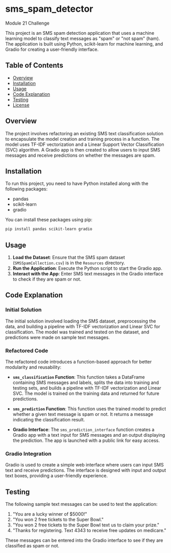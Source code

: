 # sms_spam_detector
Module 21 Challenge 

This project is an SMS spam detection application that uses a machine learning model to classify text messages as "spam" or "not spam" (ham). The application is built using Python, scikit-learn for machine learning, and Gradio for creating a user-friendly interface.

## Table of Contents

- [Overview](#overview)
- [Installation](#installation)
- [Usage](#usage)
- [Code Explanation](#code-explanation)
- [Testing](#testing)
- [License](#license)

## Overview

The project involves refactoring an existing SMS text classification solution to encapsulate the model creation and training process in a function. The model uses TF-IDF vectorization and a Linear Support Vector Classification (SVC) algorithm. A Gradio app is then created to allow users to input SMS messages and receive predictions on whether the messages are spam.

## Installation

To run this project, you need to have Python installed along with the following packages:

- pandas
- scikit-learn
- gradio

You can install these packages using pip:

```bash
pip install pandas scikit-learn gradio
```

## Usage

1. **Load the Dataset**: Ensure that the SMS spam dataset (`SMSSpamCollection.csv`) is in the `Resources` directory.
2. **Run the Application**: Execute the Python script to start the Gradio app.
3. **Interact with the App**: Enter SMS text messages in the Gradio interface to check if they are spam or not.

## Code Explanation

### Initial Solution

The initial solution involved loading the SMS dataset, preprocessing the data, and building a pipeline with TF-IDF vectorization and Linear SVC for classification. The model was trained and tested on the dataset, and predictions were made on sample text messages.

### Refactored Code

The refactored code introduces a function-based approach for better modularity and reusability:

- **`sms_classification` Function**: This function takes a DataFrame containing SMS messages and labels, splits the data into training and testing sets, and builds a pipeline with TF-IDF vectorization and Linear SVC. The model is trained on the training data and returned for future predictions.

- **`sms_prediction` Function**: This function uses the trained model to predict whether a given text message is spam or not. It returns a message indicating the classification result.

- **Gradio Interface**: The `sms_prediction_interface` function creates a Gradio app with a text input for SMS messages and an output displaying the prediction. The app is launched with a public link for easy access.

### Gradio Integration

Gradio is used to create a simple web interface where users can input SMS text and receive predictions. The interface is designed with input and output text boxes, providing a user-friendly experience.

## Testing

The following sample text messages can be used to test the application:

1. "You are a lucky winner of $5000!"
2. "You won 2 free tickets to the Super Bowl."
3. "You won 2 free tickets to the Super Bowl text us to claim your prize."
4. "Thanks for registering. Text 4343 to receive free updates on medicare."

These messages can be entered into the Gradio interface to see if they are classified as spam or not.
